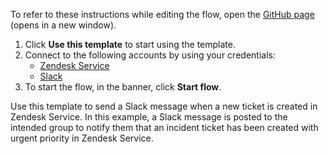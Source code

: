 To refer to these instructions while editing the flow, open the [GitHub page](https://github.com/ot4i/app-connect-templates/tree/main/resources/markdown/Send%20a%20Slack%20message%20when%20a%20new%20incident%20ticket%20with%20urgent%20priority%20is%20created%20in%20Zendesk%20Service_instructions.md) (opens in a new window).

1. Click **Use this template** to start using the template.
2. Connect to the following accounts by using your credentials:
   - [Zendesk Service](https://ibm.biz/aczendeskservice)
   - [Slack](https://ibm.biz/acslack) 
3. To start the flow, in the banner, click **Start flow**.


Use this template to send a Slack message when a new ticket is created in Zendesk Service. In this example, a Slack message is posted to the intended group to notify them that an incident ticket has been created with urgent priority in Zendesk Service.

